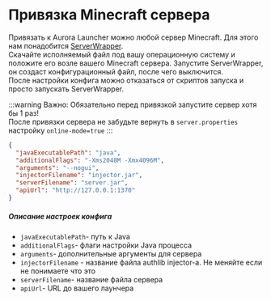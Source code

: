 # Привязка Minecraft сервера

Привязать к Aurora Launcher можно любой сервер Minecraft. Для этого нам понадобится [ServerWrapper](https://github.com/AuroraTeam/ServerWrapper/releases).  
Скачайте исполняемый файл под вашу операционную систему и положите его возле вашего Minecraft сервера. Запустите ServerWrapper, он создаст конфигурационный файл, после чего выключится.  
После настройки конфига можно отказаться от скриптов запуска и просто запускать ServerWrapper.

:::warning Важно:
Обязательно перед привязкой запустите сервер хотя бы 1 раз!  
После привязки сервера не забудьте вернуть в `server.properties` настройку `online-mode=true`
:::

```json
{
  "javaExecutablePath": "java",
  "additionalFlags": "-Xms2048M -Xmx4096M",
  "arguments": "--nogui",
  "injectorFilename": "injector.jar",
  "serverFilename": "server.jar",
  "apiUrl": "http://127.0.0.1:1370"
}
```

##### Описание настроек конфига

- `javaExecutablePath`- путь к Java
- `additionalFlags`- флаги настройки Java процесса
- `arguments`- дополнительные аргументы для сервера
- `injectorFilename` - название файла authlib injector-а. Не меняйте если не понимаете что это
- `serverFilename`- название файла сервера
- `apiUrl`- URL до вашего лаунчера
